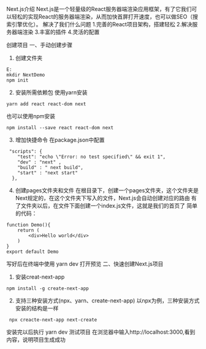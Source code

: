 Next.js介绍 
Next.js是一个轻量级的React服务器端渲染应用框架，有了它我们可以轻松的实现React的服务器端渲染，从而加快首屏打开速度，也可以做SEO（搜索引擎优化）。
解决了我们什么问题
1.完善的React项目架构，搭建轻松
2.解决服务器端渲染
3.丰富的插件
4.灵活的配置

创建项目
一、手动创建步骤
1. 创建文件夹
```
E:
mkdir NextDemo
npm init
```
2. 安装所需依赖包
使用yarn安装
``` 
yarn add react react-dom next
```
也可以使用npm安装
```
npm install --save react react-dom next
```
3. 增加快捷命令
在package.json中配置
```
 "scripts": {
    "test": "echo \"Error: no test specified\" && exit 1",
    "dev" : "next" ,
    "build" : " next build",
    "start" : "next start"
  },
```
4. 创建pages文件夹和文件
在根目录下，创建一个pages文件夹，这个文件夹是Next规定的，在这个文件夹下写入的文件，Next.js会自动创建对应的路由
有了文件夹以后，在文件下面创建一个index.js文件，这就是我们的首页了
简单的代码：
```
function Demo(){
    return (
        <div>Hello world</div>
    )
}
export default Demo
```
写好后在终端中使用 yarn dev 打开预览
二、快速创建Next.js项目
1. 安装creat-next-app
```
npm install -g create-next-app
```
2. 支持三种安装方式(npx、yarn、create-next-app)
以npx为例，三种安装方式安装的结构是一样
```
 npx creacte-next-app next-create
```
安装完以后执行 yarn dev 测试项目
在浏览器中输入http://localhost:3000,看到内容，说明项目生成成功